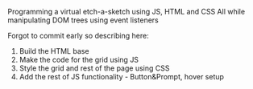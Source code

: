 Programming a virtual etch-a-sketch using JS, HTML and CSS
All while manipulating DOM trees using event listeners

Forgot to commit early so describing here:
1. Build the HTML base
2. Make the code for the grid using JS
3. Style the grid and rest of the page using CSS
4. Add the rest of JS functionality - Button&Prompt, hover setup  
